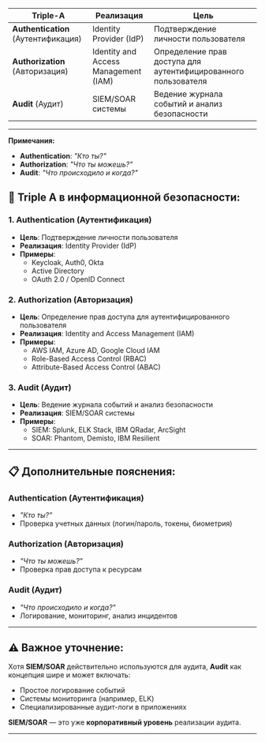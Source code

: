 | **Triple-A** | **Реализация** | **Цель** |
|--------------|----------------|----------|
| **Authentication** (Аутентификация) | Identity Provider (IdP) | Подтверждение личности пользователя |
| **Authorization** (Авторизация) | Identity and Access Management (IAM) | Определение прав доступа для аутентифицированного пользователя |
| **Audit** (Аудит) | SIEM/SOAR системы | Ведение журнала событий и анализ безопасности |

---

**Примечания:**
- **Authentication**: *"Кто ты?"*
- **Authorization**: *"Что ты можешь?"*  
- **Audit**: *"Что происходило и когда?"*

## 🔐 **Triple A в информационной безопасности:**

### **1. Authentication (Аутентификация)**
- **Цель**: Подтверждение личности пользователя
- **Реализация**: Identity Provider (IdP)
- **Примеры**: 
  - Keycloak, Auth0, Okta
  - Active Directory
  - OAuth 2.0 / OpenID Connect

### **2. Authorization (Авторизация)**
- **Цель**: Определение прав доступа для аутентифицированного пользователя
- **Реализация**: Identity and Access Management (IAM)
- **Примеры**:
  - AWS IAM, Azure AD, Google Cloud IAM
  - Role-Based Access Control (RBAC)
  - Attribute-Based Access Control (ABAC)

### **3. Audit (Аудит)**
- **Цель**: Ведение журнала событий и анализ безопасности
- **Реализация**: SIEM/SOAR системы
- **Примеры**:
  - SIEM: Splunk, ELK Stack, IBM QRadar, ArcSight
  - SOAR: Phantom, Demisto, IBM Resilient

---

## 📋 **Дополнительные пояснения:**

### **Authentication (Аутентификация)**
- *"Кто ты?"*
- Проверка учетных данных (логин/пароль, токены, биометрия)

### **Authorization (Авторизация)**
- *"Что ты можешь?"*
- Проверка прав доступа к ресурсам

### **Audit (Аудит)**
- *"Что происходило и когда?"*
- Логирование, мониторинг, анализ инцидентов

---

## ⚠️ **Важное уточнение:**

Хотя **SIEM/SOAR** действительно используются для аудита, **Audit** как концепция шире и может включать:
- Простое логирование событий
- Системы мониторинга (например, ELK)
- Специализированные аудит-логи в приложениях

**SIEM/SOAR** — это уже **корпоративный уровень** реализации аудита.

---
